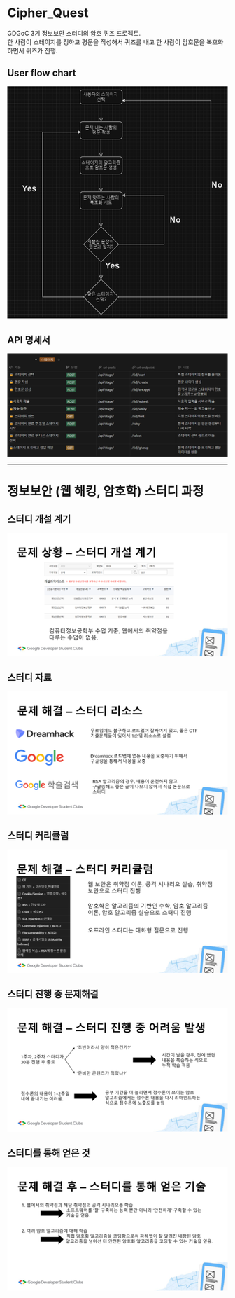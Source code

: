 # Cipher_Quest

GDGoC 3기 정보보안 스터디의 암호 퀴즈 프로젝트.  
한 사람이 스테이지를 정하고 평문을 작성해서 퀴즈를 내고 한 사람이 암호문을 복호화하면서 퀴즈가 진행.  

## User flow chart
![](./presentation/cq_fc.png)
##  API 명세서
![](./presentation/APIspecification.png)

---
  
# 정보보안 (웹 해킹, 암호학) 스터디 과정
## 스터디 개설 계기
![](./presentation/motivation.png)
## 스터디 자료
![](./presentation/resource.png)
## 스터디 커리큘럼
![](./presentation/curriculum.png)
## 스터디 진행 중 문제해결
![](./presentation/overcome.png)
## 스터디를 통해 얻은 것
![](./presentation/gotit.png)
